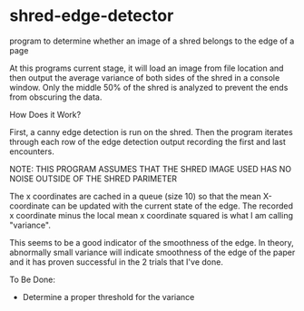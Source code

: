 shred-edge-detector
===================

program to determine whether an image of a shred belongs to the edge of a page



At this programs current stage, it will load an image from file location and then output the average 
variance of both sides of the shred in a console window.  Only the middle 50% of the shred is analyzed to 
prevent the ends from obscuring the data.



How Does it Work?

First, a canny edge detection is run on the shred.  Then the program iterates through each row of the edge detection
output recording the first and last encounters.  

NOTE: THIS PROGRAM ASSUMES THAT THE SHRED IMAGE USED HAS NO NOISE OUTSIDE OF THE SHRED PARIMETER

The x coordinates are cached in a queue (size 10) so that the mean X-coordinate can be updated with the current
state of the edge.  The recorded x coordinate minus the local mean x coordinate squared is what I am calling "variance".

This seems to be a good indicator of the smoothness of the edge.  In theory, abnormally small variance 
will indicate smoothness of the edge of the paper and it has proven successful in the 2 trials that I've done.



To Be Done:

  - Determine a proper threshold for the variance
